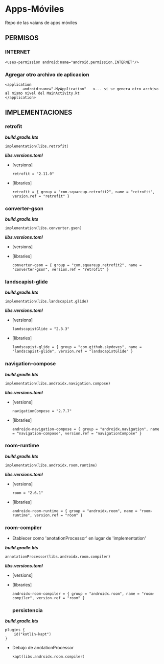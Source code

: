 # Apps-Móviles
Repo de las vaians de apps móviles

## PERMISOS

### INTERNET

`<uses-permission android:name="android.permission.INTERNET"/>`

### Agregar otro archivo de aplicacion

```
<application
        android:name=".MyApplication"   <--- si se genera otro archivo al mismo nivel del MainActivity.kt
</application>
```

## IMPLEMENTACIONES

### retrofit

***build.gradle.kts***

`implementation(libs.retrofit)`

***libs.versions.toml***

* [versions]

  `retrofit = "2.11.0"`

* [libraries]

  `retrofit = { group = "com.squareup.retrofit2", name = "retrofit", version.ref = "retrofit" }`

### converter-gson

***build.gradle.kts***

`implementation(libs.converter.gson)`

***libs.versions.toml***

* [versions]

* [libraries]

  `converter-gson = { group = "com.squareup.retrofit2", name = "converter-gson", version.ref = "retrofit" }`

### landscapist-glide

***build.gradle.kts***

`implementation(libs.landscapist.glide)`

***libs.versions.toml***

* [versions]

  `landscapistGlide = "2.3.3"`

* [libraries]

  `landscapist-glide = { group = "com.github.skydoves", name = "landscapist-glide", version.ref = "landscapistGlide" }`

### navigation-compose

***build.gradle.kts***

`implementation(libs.androidx.navigation.compose)`

***libs.versions.toml***

* [versions]

  `navigationCompose = "2.7.7"`

* [libraries]

  `androidx-navigation-compose = { group = "androidx.navigation", name = "navigation-compose", version.ref = "navigationCompose" }`

### room-runtime

***build.gradle.kts***

`implementation(libs.androidx.room.runtime)`

***libs.versions.toml***

* [versions]

  `room = "2.6.1"`

* [libraries]

  `androidx-room-runtime = { group = "androidx.room", name = "room-runtime", version.ref = "room" }`

### room-compiler

* Etablecer como 'anotationProcessor' en lugar de 'implementation'

***build.gradle.kts***

`annotationProcessor(libs.androidx.room.compiler)`

***libs.versions.toml***


* [versions]

* [libraries]

  `androidx-room-compiler = { group = "androidx.room", name = "room-compiler", version.ref = "room" }`

  ### persistencia

***build.gradle.kts***

```
plugins {
    id("kotlin-kapt")
}
```

* Debajo de anotationProcessor

  `kapt(libs.androidx.room.compiler)`

